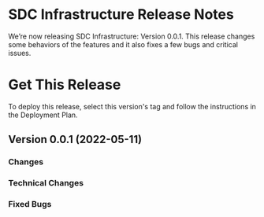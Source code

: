 # SDC Infrastructure Release Notes
We’re now releasing SDC Infrastructure: Version 0.0.1. This release changes some behaviors of the features and it also fixes a few bugs and critical issues.

# Get This Release
​To deploy this release, select this version's tag and follow the instructions in the Deployment Plan.

## Version 0.0.1 (2022-05-11)
### Changes

### Technical Changes

### Fixed Bugs

